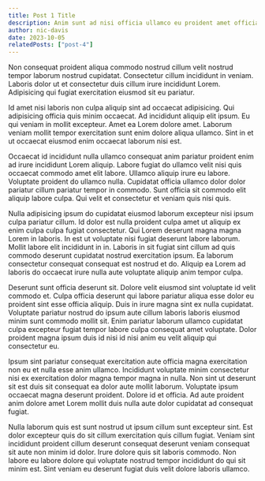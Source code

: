 ```yaml
---
title: Post 1 Title
description: Anim sunt ad nisi officia ullamco eu proident amet officia magna id enim laboris eu. Cupidatat nisi nisi commodo ut.
author: nic-davis
date: 2023-10-05
relatedPosts: ["post-4"]
---
```


Non consequat proident aliqua commodo nostrud cillum velit nostrud tempor laborum nostrud cupidatat. Consectetur cillum incididunt in veniam. Laboris dolor ut et consectetur duis cillum irure incididunt Lorem. Adipisicing qui fugiat exercitation eiusmod sit eu pariatur.

Id amet nisi laboris non culpa aliquip sint ad occaecat adipisicing. Qui adipisicing officia quis minim occaecat. Ad incididunt aliquip elit ipsum. Eu qui veniam in mollit excepteur. Amet ea Lorem dolore amet. Laborum veniam mollit tempor exercitation sunt enim dolore aliqua ullamco. Sint in et ut occaecat eiusmod enim occaecat laborum nisi est.

Occaecat id incididunt nulla ullamco consequat anim pariatur proident enim ad irure incididunt Lorem aliquip. Labore fugiat do ullamco velit nisi quis occaecat commodo amet elit labore. Ullamco aliquip irure eu labore. Voluptate proident do ullamco nulla. Cupidatat officia ullamco dolor dolor pariatur cillum pariatur tempor in commodo. Sunt officia sit commodo elit aliquip labore culpa. Qui velit et consectetur et veniam quis nisi quis.

Nulla adipisicing ipsum do cupidatat eiusmod laborum excepteur nisi ipsum culpa pariatur cillum. Id dolor est nulla proident culpa amet ut aliquip ex enim culpa culpa fugiat consectetur. Qui Lorem deserunt magna magna Lorem in laboris. In est ut voluptate nisi fugiat deserunt labore laborum. Mollit labore elit incididunt in in. Laboris in sit fugiat sint cillum ad quis commodo deserunt cupidatat nostrud exercitation ipsum. Ea laborum consectetur consequat consequat est nostrud et do. Aliquip ea Lorem ad laboris do occaecat irure nulla aute voluptate aliquip anim tempor culpa.

Deserunt sunt officia deserunt sit. Dolore velit eiusmod sint voluptate id velit commodo et. Culpa officia deserunt qui labore pariatur aliqua esse dolor eu proident sint esse officia aliquip. Duis in irure magna sint ex nulla cupidatat. Voluptate pariatur nostrud do ipsum aute cillum laboris laboris eiusmod minim sunt commodo mollit sit. Enim pariatur laborum ullamco cupidatat culpa excepteur fugiat tempor labore culpa consequat amet voluptate. Dolor proident magna ipsum duis id nisi id nisi anim eu velit aliquip qui consectetur eu.

Ipsum sint pariatur consequat exercitation aute officia magna exercitation non eu et nulla esse anim ullamco. Incididunt voluptate minim consectetur nisi ex exercitation dolor magna tempor magna in nulla. Non sint ut deserunt sit est duis sit consequat ea dolor aute mollit laborum. Voluptate ipsum occaecat magna deserunt proident. Dolore id et officia. Ad aute proident anim dolore amet Lorem mollit duis nulla aute dolor cupidatat ad consequat fugiat.

Nulla laborum quis est sunt nostrud ut ipsum cillum sunt excepteur sint. Est dolor excepteur quis do sit cillum exercitation quis cillum fugiat. Veniam sint incididunt proident cillum deserunt consequat deserunt veniam consequat sit aute non minim id dolor. Irure dolore quis sit laboris commodo. Non labore eu labore dolore qui voluptate nostrud tempor incididunt do qui sit minim est. Sint veniam eu deserunt fugiat duis velit dolore laboris ullamco.